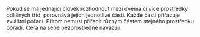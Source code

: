 <emphasis level="moderate">Pokud se má jednající člověk rozhodnout mezi dvěma či více prostředky odlišných tříd,<break time="0.3s"/> porovnává jejich jednotlivé části.</emphasis><break time="0.5s"/> <prosody rate="95%">Každé části přiřazuje zvláštní pořadí.</prosody><break time="0.5s"/> <emphasis level="strong">Přitom nemusí přiřadit různým částem stejného prostředku<break time="0.3s"/> pořadí, která na sebe bezprostředně navazují.</emphasis> 